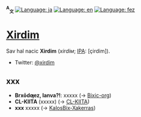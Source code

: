 <span id="readme-top"></span>
**<sup>A</sup><sub>文</sub>**
[![Language: ja](https://img.shields.io/badge/Жabān'bix%20(日本語)-gray)](README.md#readme-top)
[![Language: en](https://img.shields.io/badge/xxx%20(English)-gray)](README_en.md#readme-top)<!-- English のオエル語未定 -->
[![Language: fez](https://img.shields.io/badge/Ƣeznē'bix-blue)](README_fez.md#readme-top)

# [Xirdim](https://github.com/Xirdim)

Sav hal nacic **Xirdim** (*xirdiм*; [IPA](//en.wikipedia.org/wiki/International_Phonetic_Alphabet): \[çirdim\]).
- Twitter: [@xirdim](//twitter.com/xirdim)

## xxx
- **Brxōdƣez, lanva?!**: xxxxx (→ [Bixic-org](//github.com/Bixic-org))
- **CL-KIITA** (xxxxx) (→ [CL-KIITA](//github.com/CL-KIITA))
- **xxx** xxxxx (→ [KalosBix-Xakerras](//github.com/KalosBix-Xakerras))
